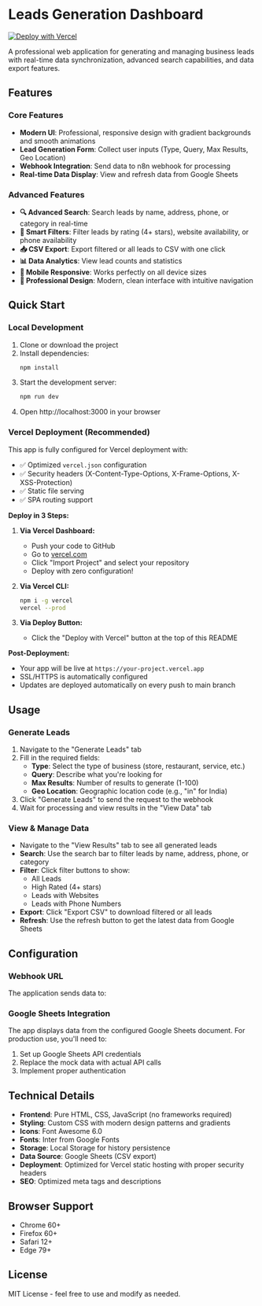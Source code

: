 # Leads Generation Dashboard

[![Deploy with Vercel](https://vercel.com/button)](https://vercel.com/new/clone?repository-url=https://github.com/your-username/leads-generation-dashboard)

A professional web application for generating and managing business leads with real-time data synchronization, advanced search capabilities, and data export features.

## Features

### Core Features
- **Modern UI**: Professional, responsive design with gradient backgrounds and smooth animations
- **Lead Generation Form**: Collect user inputs (Type, Query, Max Results, Geo Location)
- **Webhook Integration**: Send data to n8n webhook for processing
- **Real-time Data Display**: View and refresh data from Google Sheets

### Advanced Features
- **🔍 Advanced Search**: Search leads by name, address, phone, or category in real-time
- **🎯 Smart Filters**: Filter leads by rating (4+ stars), website availability, or phone availability
- **📥 CSV Export**: Export filtered or all leads to CSV with one click
- **📊 Data Analytics**: View lead counts and statistics
- **📱 Mobile Responsive**: Works perfectly on all device sizes
- **🎨 Professional Design**: Modern, clean interface with intuitive navigation

## Quick Start

### Local Development

1. Clone or download the project
2. Install dependencies:
   ```bash
   npm install
   ```
3. Start the development server:
   ```bash
   npm run dev
   ```
4. Open http://localhost:3000 in your browser

### Vercel Deployment (Recommended)

This app is fully configured for Vercel deployment with:
- ✅ Optimized `vercel.json` configuration
- ✅ Security headers (X-Content-Type-Options, X-Frame-Options, X-XSS-Protection)
- ✅ Static file serving
- ✅ SPA routing support

**Deploy in 3 Steps:**

1. **Via Vercel Dashboard:**
   - Push your code to GitHub
   - Go to [vercel.com](https://vercel.com)
   - Click "Import Project" and select your repository
   - Deploy with zero configuration!

2. **Via Vercel CLI:**
   ```bash
   npm i -g vercel
   vercel --prod
   ```

3. **Via Deploy Button:**
   - Click the "Deploy with Vercel" button at the top of this README

**Post-Deployment:**
- Your app will be live at `https://your-project.vercel.app`
- SSL/HTTPS is automatically configured
- Updates are deployed automatically on every push to main branch

## Usage

### Generate Leads
1. Navigate to the "Generate Leads" tab
2. Fill in the required fields:
   - **Type**: Select the type of business (store, restaurant, service, etc.)
   - **Query**: Describe what you're looking for
   - **Max Results**: Number of results to generate (1-100)
   - **Geo Location**: Geographic location code (e.g., "in" for India)
3. Click "Generate Leads" to send the request to the webhook
4. Wait for processing and view results in the "View Data" tab

### View & Manage Data
- Navigate to the "View Results" tab to see all generated leads
- **Search**: Use the search bar to filter leads by name, address, phone, or category
- **Filter**: Click filter buttons to show:
  - All Leads
  - High Rated (4+ stars)
  - Leads with Websites
  - Leads with Phone Numbers
- **Export**: Click "Export CSV" to download filtered or all leads
- **Refresh**: Use the refresh button to get the latest data from Google Sheets

## Configuration

### Webhook URL
The application sends data to: 

### Google Sheets Integration
The app displays data from the configured Google Sheets document. For production use, you'll need to:
1. Set up Google Sheets API credentials
2. Replace the mock data with actual API calls
3. Implement proper authentication

## Technical Details

- **Frontend**: Pure HTML, CSS, JavaScript (no frameworks required)
- **Styling**: Custom CSS with modern design patterns and gradients
- **Icons**: Font Awesome 6.0
- **Fonts**: Inter from Google Fonts
- **Storage**: Local Storage for history persistence
- **Data Source**: Google Sheets (CSV export)
- **Deployment**: Optimized for Vercel static hosting with proper security headers
- **SEO**: Optimized meta tags and descriptions

## Browser Support

- Chrome 60+
- Firefox 60+
- Safari 12+
- Edge 79+

## License

MIT License - feel free to use and modify as needed.
